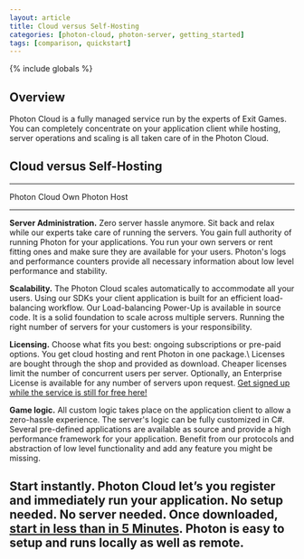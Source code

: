 ```yaml
---
layout: article
title: Cloud versus Self-Hosting
categories: [photon-cloud, photon-server, getting_started]
tags: [comparison, quickstart]
---
```

{% include globals %}

Overview
--------

Photon Cloud is a fully managed service run by the experts of Exit
Games. You can completely concentrate on your application client while
hosting, server operations and scaling is all taken care of in the
Photon Cloud.

Cloud versus Self-Hosting
-------------------------

  ------------------------------------------------------------------------------------------------------------------------------------------------------------------------------------------------------------------------------------------------------------------------------------------------------------------------------------------------------------------------------------------------------------------------------------------------------------------------------
  Photon Cloud                                                                                                                                                                      Own Photon Host
  --------------------------------------------------------------------------------------------------------------------------------------------------------------------------------- --------------------------------------------------------------------------------------------------------------------------------------------------------------------------------------------------------------------------------------------------------------------------------------------
  **Server Administration.** Zero server hassle anymore. Sit back and relax while our experts take care of running the servers.                                                     You gain full authority of running Photon for your applications. You run your own servers or rent fitting ones and make sure they are available for your users. Photon's logs and performance counters provide all necessary information about low level performance and stability.

  **Scalability.** The Photon Cloud scales automatically to accommodate all your users. Using our SDKs your client application is built for an efficient load-balancing workflow.   Our Load-balancing Power-Up is available in source code. It is a solid foundation to scale across multiple servers. Running the right number of servers for your customers is your responsibility.

  **Licensing.** Choose what fits you best: ongoing subscriptions or pre-paid options. You get cloud hosting and rent Photon in one package.\                                       Licenses are bought through the shop and provided as download. Cheaper licenses limit the number of concurrent users per server. Optionally, an Enterprise License is available for any number of servers upon request.
   [Get signed up while the service is still for free here!](http://cloud.exitgames.com/)                                                                                           

  **Game logic.** All custom logic takes place on the application client to allow a zero-hassle experience.                                                                         The server's logic can be fully customized in C\#. Several pre-defined applications are available as source and provide a high performance framework for your application. Benefit from our protocols and abstraction of low level functionality and add any feature you might be missing.

  **Start instantly.** Photon Cloud let’s you register and immediately run your application. No setup needed. No server needed.                                                     Once downloaded, [start in less than in 5 Minutes](http://doc.exitgames.com/quickstart/photoninfiveminutes). Photon is easy to setup and runs locally as well as remote.
  ------------------------------------------------------------------------------------------------------------------------------------------------------------------------------------------------------------------------------------------------------------------------------------------------------------------------------------------------------------------------------------------------------------------------------------------------------------------------------


